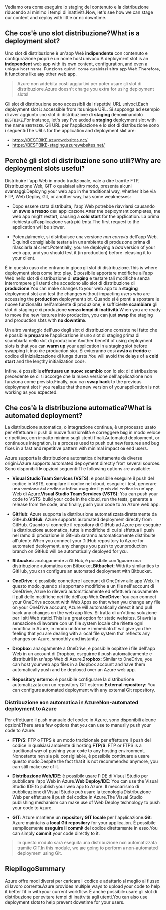 <span data-ttu-id="fe498-101">Vediamo ora come eseguire lo staging del contenuto e la distribuzione riducendo al minimo i tempi di inattività.</span><span class="sxs-lookup"><span data-stu-id="fe498-101">Now, let's see how we can stage our content and deploy with little or no downtime.</span></span>

## <a name="what-is-a-deployment-slot"></a><span data-ttu-id="fe498-102">Che cos'è uno slot distribuzione?</span><span class="sxs-lookup"><span data-stu-id="fe498-102">What is a deployment slot?</span></span>

<span data-ttu-id="fe498-103">Uno slot di distribuzione è un'app Web **indipendente** con contenuto e configurazione propri e un nome host univoco.</span><span class="sxs-lookup"><span data-stu-id="fe498-103">A deployment slot is an **independent** web app with its own content, configuration, and even a unique host name.</span></span> <span data-ttu-id="fe498-104">Funziona quindi come qualsiasi altra app Web.</span><span class="sxs-lookup"><span data-stu-id="fe498-104">Therefore, it functions like any other web app.</span></span>

> <span data-ttu-id="fe498-105">Azure non addebita costi aggiuntivi per poter usare gli slot di distribuzione.</span><span class="sxs-lookup"><span data-stu-id="fe498-105">Azure doesn't charge you extra for using deployment slots!</span></span>

<span data-ttu-id="fe498-106">Gli slot di distribuzione sono accessibili dai rispettivi URL univoci.</span><span class="sxs-lookup"><span data-stu-id="fe498-106">Each deployment slot is accessible from its unique URL.</span></span> <span data-ttu-id="fe498-107">Si supponga ad esempio di aver aggiunto uno slot di distribuzione di **staging** denominandolo `BESTBIKE`.</span><span class="sxs-lookup"><span data-stu-id="fe498-107">For instance, let's say I've added a **staging** deployment slot with the name `BESTBIKE`.</span></span> <span data-ttu-id="fe498-108">Gli URL per l'applicazione e lo slot di distribuzione sono i seguenti:</span><span class="sxs-lookup"><span data-stu-id="fe498-108">The URLs for the application and deployment slot are:</span></span>

- https://BESTBIKE.azurewebsites.net/
- https://BESTBIKE-staging.azurewebsites.net/

## <a name="why-are-deployment-slots-useful"></a><span data-ttu-id="fe498-109">Perché gli slot di distribuzione sono utili?</span><span class="sxs-lookup"><span data-stu-id="fe498-109">Why are deployment slots useful?</span></span>

<span data-ttu-id="fe498-110">Distribuire l'app Web in modo tradizionale, vale a dire tramite FTP, Distribuzione Web, GIT o qualsiasi altro modo, presenta alcuni svantaggi:</span><span class="sxs-lookup"><span data-stu-id="fe498-110">Deploying your web app in the traditional way, whether it be via FTP, Web Deploy, Git, or another way, has some weaknesses:</span></span>

- <span data-ttu-id="fe498-111">Dopo essere stata distribuita, l'app Web potrebbe riavviarsi causando un **avvio a freddo** dell'applicazione.</span><span class="sxs-lookup"><span data-stu-id="fe498-111">After the deployment completes, the web app might restart, causing a **cold start** for the application.</span></span> <span data-ttu-id="fe498-112">La prima richiesta all'applicazione sarà più lenta.</span><span class="sxs-lookup"><span data-stu-id="fe498-112">The first request to the application will be slower.</span></span>

- <span data-ttu-id="fe498-113">Potenzialmente, si distribuisce una versione *non corretta* dell'app Web. È quindi consigliabile testarla in un ambiente di produzione prima di rilasciarla al client.</span><span class="sxs-lookup"><span data-stu-id="fe498-113">Potentially, you are deploying a *bad* version of your web app, and you should test it (in production) before releasing it to your client.</span></span>

<span data-ttu-id="fe498-114">È in questo caso che entrano in gioco gli slot di distribuzione.</span><span class="sxs-lookup"><span data-stu-id="fe498-114">This is where deployment slots come into play.</span></span> <span data-ttu-id="fe498-115">È possibile apportare modifiche all'app Web nello slot di distribuzione di **staging** e testare tali modifiche senza interrompere gli utenti che accedono allo slot di distribuzione di **produzione**.</span><span class="sxs-lookup"><span data-stu-id="fe498-115">You can make changes to your web app to a **staging** deployment slot and test the changes without impacting users who are accessing the **production** deployment slot.</span></span> <span data-ttu-id="fe498-116">Quando si è pronti a spostare le nuove funzionalità nell'ambiente di produzione, è sufficiente **scambiare** gli slot di staging e di produzione **senza tempi di inattività**.</span><span class="sxs-lookup"><span data-stu-id="fe498-116">When you are ready to move the new features into production, you can just **swap** the staging and production slots with **no downtime**.</span></span>

<span data-ttu-id="fe498-117">Un altro vantaggio dell'uso degli slot di distribuzione consiste nel fatto che è possibile **preparare** l'applicazione in uno slot di staging prima di scambiarla nello slot di produzione.</span><span class="sxs-lookup"><span data-stu-id="fe498-117">Another benefit of using deployment slots is that you can **warm up** your application in a staging slot before swapping it into the production slot.</span></span> <span data-ttu-id="fe498-118">Si eviteranno così **avvio a freddo** e codice di inizializzazione di lunga durata.</span><span class="sxs-lookup"><span data-stu-id="fe498-118">You will avoid the delays of a **cold start** and the lengthy initialization code.</span></span>

<span data-ttu-id="fe498-119">Infine, è possibile **effettuare un nuovo scambio** con lo slot di distribuzione precedente se ci si accorge che la nuova versione dell'applicazione non funziona come previsto.</span><span class="sxs-lookup"><span data-stu-id="fe498-119">Finally, you can **swap back** to the previous deployment slot if you realize that the new version of your application is not working as you expected.</span></span>

## <a name="what-is-automated-deployment"></a><span data-ttu-id="fe498-120">Che cos'è la distribuzione automatica?</span><span class="sxs-lookup"><span data-stu-id="fe498-120">What is automated deployment?</span></span>

<span data-ttu-id="fe498-121">La distribuzione automatica, o integrazione continua, è un processo usato per effettuare il push di nuove funzionalità e correggere bug in modo veloce e ripetitivo, con impatto minimo sugli utenti finali.</span><span class="sxs-lookup"><span data-stu-id="fe498-121">Automated deployment, or continuous integration, is a process used to push out new features and bug fixes in a fast and repetitive pattern with minimal impact on end users.</span></span>

<span data-ttu-id="fe498-122">Azure supporta la distribuzione automatica direttamente da diverse origini.</span><span class="sxs-lookup"><span data-stu-id="fe498-122">Azure supports automated deployment directly from several sources.</span></span> <span data-ttu-id="fe498-123">Sono disponibili le opzioni seguenti:</span><span class="sxs-lookup"><span data-stu-id="fe498-123">The following options are available:</span></span>

- <span data-ttu-id="fe498-124">**Visual Studio Team Services (VSTS)**: è possibile eseguire il push del codice in VSTS, compilare il codice nel cloud, eseguire i test, generare una versione dal codice e infine eseguire il push del codice in un'app Web di Azure.</span><span class="sxs-lookup"><span data-stu-id="fe498-124">**Visual Studio Team Services (VSTS)**: You can push your code to VSTS, build your code in the cloud, run the tests, generate a release from the code, and finally, push your code to an Azure web app.</span></span>

- <span data-ttu-id="fe498-125">**GitHub**: Azure supporta la distribuzione automatizzata direttamente da GitHub.</span><span class="sxs-lookup"><span data-stu-id="fe498-125">**GitHub**: Azure supports automated deployment directly from GitHub.</span></span> <span data-ttu-id="fe498-126">Quando si connette il repository di GitHub ad Azure per eseguire la distribuzione automatica, tutte le modifiche di cui si effettua il push nel ramo di produzione in GitHub saranno automaticamente distribuite all'utente.</span><span class="sxs-lookup"><span data-stu-id="fe498-126">When you connect your GitHub repository to Azure for automated deployment, any changes you push to your production branch on GitHub will be automatically deployed for you.</span></span>

- <span data-ttu-id="fe498-127">**Bitbucket**: analogamente a GitHub, è possibile configurare una distribuzione automatica con Bitbucket.</span><span class="sxs-lookup"><span data-stu-id="fe498-127">**Bitbucket**: With its similarities to GitHub, you can configure an automated deployment with Bitbucket.</span></span>

- <span data-ttu-id="fe498-128">**OneDrive**: è possibile connettere l'account di OneDrive alle app Web. In questo modo, quando si apportano modifiche a un file nell'account di OneDrive, Azure lo rileverà automaticamente ed effettuerà nuovamente il pull delle modifiche nei file dell'app Web.</span><span class="sxs-lookup"><span data-stu-id="fe498-128">**OneDrive**: You can connect your OneDrive account with Web Apps so that when you change any file on your OneDrive account, Azure will automatically detect it and pull back any changes on the web app files.</span></span> <span data-ttu-id="fe498-129">Si tratta di un'ottima soluzione per i siti Web statici.</span><span class="sxs-lookup"><span data-stu-id="fe498-129">This is a great option for static websites.</span></span> <span data-ttu-id="fe498-130">Si avrà la sensazione di lavorare con un file system locale che riflette ogni modifica in Azure, in modo uniforme e immediato.</span><span class="sxs-lookup"><span data-stu-id="fe498-130">It will give you the feeling that you are dealing with a local file system that reflects any changes on Azure, smoothly and instantly.</span></span>

- <span data-ttu-id="fe498-131">**Dropbox**: analogamente a OneDrive, è possibile ospitare i file dell'app Web in un account di Dropbox, eseguirne il push automaticamente e distribuirli in un'app Web di Azure.</span><span class="sxs-lookup"><span data-stu-id="fe498-131">**Dropbox**: Similar to OneDrive, you can host your web app files in a Dropbox account and have them automatically push and be deployed over an Azure web app.</span></span>

- <span data-ttu-id="fe498-132">**Repository esterno**: è possibile configurare la distribuzione automatizzata con un repository GIT esterno.</span><span class="sxs-lookup"><span data-stu-id="fe498-132">**External repository**: You can configure automated deployment with any external Git repository.</span></span>

### <a name="non-automated-deployment-to-azure"></a><span data-ttu-id="fe498-133">Distribuzione non automatica in Azure</span><span class="sxs-lookup"><span data-stu-id="fe498-133">Non-automated deployment to Azure</span></span>

<span data-ttu-id="fe498-134">Per effettuare il push manuale del codice in Azure, sono disponibili alcune opzioni:</span><span class="sxs-lookup"><span data-stu-id="fe498-134">There are a few options that you can use to manually push your code to Azure:</span></span>

- <span data-ttu-id="fe498-135">**FTP/S**: FTP o FTPS è un modo tradizionale per effettuare il push del codice in qualsiasi ambiente di hosting.</span><span class="sxs-lookup"><span data-stu-id="fe498-135">**FTP/S**: FTP or FTPS is a traditional way of pushing your code to any hosting environment.</span></span> <span data-ttu-id="fe498-136">Nonostante non sia più consigliabile, è possibile continuare a usare questo modo.</span><span class="sxs-lookup"><span data-stu-id="fe498-136">Despite the fact that it is not recommended anymore, you can still make use of it.</span></span>

- <span data-ttu-id="fe498-137">**Distribuzione Web/IDE**: è possibile usare l'IDE di Visual Studio per pubblicare l'app Web in Azure.</span><span class="sxs-lookup"><span data-stu-id="fe498-137">**Web Deploy/IDE**: You can use the Visual Studio IDE to publish your web app to Azure.</span></span> <span data-ttu-id="fe498-138">Il meccanismo di pubblicazione di Visual Studio può usare la tecnologia Distribuzione Web per effettuare il push del codice in Azure.</span><span class="sxs-lookup"><span data-stu-id="fe498-138">The Visual Studio publishing mechanism can make use of Web Deploy technology to push your code to Azure.</span></span>

- <span data-ttu-id="fe498-139">**GIT**: Azure mantiene un **repository GIT locale** per l'applicazione.</span><span class="sxs-lookup"><span data-stu-id="fe498-139">**Git**: Azure maintains a **local Git repository** for your application.</span></span> <span data-ttu-id="fe498-140">È possibile semplicemente **eseguire il commit** del codice direttamente in esso.</span><span class="sxs-lookup"><span data-stu-id="fe498-140">You can simply **commit** your code directly to it.</span></span>

> <span data-ttu-id="fe498-141">In questo modulo sarà eseguita una distribuzione non automatizzata tramite GIT.</span><span class="sxs-lookup"><span data-stu-id="fe498-141">In this module, we are going to perform a non-automated deployment using Git.</span></span>

## <a name="summary"></a><span data-ttu-id="fe498-142">Riepilogo</span><span class="sxs-lookup"><span data-stu-id="fe498-142">Summary</span></span>

<span data-ttu-id="fe498-143">Azure offre modi diversi per caricare il codice e adattarlo al meglio al flusso di lavoro corrente.</span><span class="sxs-lookup"><span data-stu-id="fe498-143">Azure provides multiple ways to upload your code to help it better fit in with your current workflow.</span></span> <span data-ttu-id="fe498-144">È anche possibile usare gli slot di distribuzione per evitare tempi di inattività agli utenti.</span><span class="sxs-lookup"><span data-stu-id="fe498-144">You can also use deployment slots to help prevent downtime for your users.</span></span>
